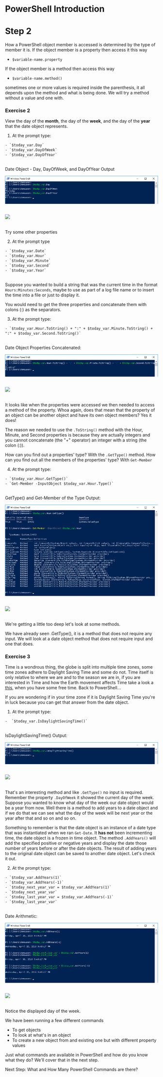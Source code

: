 # PowerShell Introduction

# Step 2

How a PowerShell object member is accessed is determined by the type of member it is.  If the object member is a property then access it this way

  - `$variable-name.property`

If the object member is a method then access this way

  - `$variable-name.method()`

  sometimes one or more values is required inside the parenthesis, it all depends upon the method and what is being done.  We will  try a method without a value and one with.

### Exercise 2

View the day of the **month**, the day of the **week**, and the day of the **year**  that the date object represents.

  1. At the prompt type:

    - `$today_var.Day`
    - `$today_var.DayOfWeek`
    - `$today_var.DayOfYear`

  </br>Date Object - Day, DayOfWeek, and DayOfYear Output

  ![](assets/images/image-06.jpg)<br/><br/>

  ![](/posts/files/dne-dcip-introduction-to-powershell-v01/assets/images/image-06.jpg)<br/><br/>

  Try some other properties

  2. At the prompt type

    - `$today_var.Date`
    - `$today_var.Hour`
    - `$today_var.Minute`
    - `$today_var.Second`
    - `$today_var.Year`

  </br>Suppose you wanted to build a string that was the current time in the format `Hours:Minutes:Seconds`, maybe to use as part of a log file name or to insert the time into a file or just to display it.

  You would need to get the three properties and concatenate them with colons (:) as the separators.

  3. At the prompt type:

    - `$today_var.Hour.ToString() + ":" + $today_var.Minute.ToString() + ":" + $today_var.Second.ToString()`

  </br>Date Object Properties Concatenated:

  ![](assets/images/image-07.jpg)<br/><br/>

  ![](/posts/files/dne-dcip-introduction-to-powershell-v01/assets/images/image-07.jpg)<br/><br/>

  It looks like when the properties were accessed we then needed to access a method of the property. Whoa again, does that mean that the property of an object can be another object and have its own object members? Yes it does!

  The reason we needed to use the `.ToString()` method with the Hour, Minute, and Second properties is because they are actually integers and you cannot concatenate (the "+" operator) an integer with a string (the colon (:)).

  How can you find out a properties' type? With the `.GetType()` method. How can you find out all the members of the properties' type? With `Get-Member`

  4. At the prompt type:

    - `$today_var.Hour.GetType()`
    - `Get-Member -InputObject $today_var.Hour.Type()`

  </br>GetType() and Get-Member of the Type Output:

  ![](assets/images/image-08.jpg)<br/><br/>

  ![](/posts/files/dne-dcip-introduction-to-powershell-v01/assets/images/image-08.jpg)<br/><br/>


  We're getting a little too deep let's look at some methods.

  We have already seen .GetType(), it is a method that does not require any input. We will look at a date object method that does not require input and one that does.

### Exercise 3

Time is a wondrous thing, the globe is split into multiple time zones, some time zones adhere to Daylight Saving Time and some do not. Time itself is only relative to where we are and to the season we are in, if you are interested in Time and how the Earth movement affects Time take a look a [this](https://www.youtube.com/watch?v=IJhgZBn-LHg), when you have some free time. Back to PowerShell...

If you are wondering if in your time zone if it is Daylight Saving Time you're in luck because you can get that answer from the date object.

  1. At the prompt type:

    -  `$today_var.IsDaylightSavingTime()`

  </br>IsDaylightSavingTime() Output:

  ![](assets/images/image-09.jpg)<br/><br/>

  ![](/posts/files/dne-dcip-introduction-to-powershell-v01/assets/images/image-09.jpg)<br/><br/>

  That's an interesting method and like `.GetType()` no input is required. Remember the property `.DayOfWeek` it showed the current day of the week. Suppose you wanted to know what day of the week our date object would be a year from now. Well there is a method to add years to a date object and if we do that we can see what the day of the week will be next year or the year after that and so on and so on.

  Something to remember is that the date object is an instance of a date type that was instantiated when we ran `Get-Date`. It **has not** been incrementing time, the date object is a frozen in time object. The method `.AddYears()` will add the specified positive or negative years and display the date those number of years before or after the date objects. The result of adding years to the original date object can be saved to another date object. Let's check it out.

  2. At the prompt type:

    - `$today_var.AddYears(1)`
    - `$today_var.AddYears(-1)`
    - `$today_next_year_var = $today_var.AddYears(1)`
    - `$today_next_year_var`
    - `$today_last_year_var = $today_var.AddYears(-1)`
    - `$today_last_year_var`

  </br>Date Arithmetic:

  ![](assets/images/image-10.jpg)<br/><br/>

  ![](/posts/files/dne-dcip-introduction-to-powershell-v01/assets/images/image-10.jpg)<br/><br/>

  Notice the displayed day of the week.

We have been running a few different commands
  - To get objects
  - To look at what's in an object
  - To create a new object from and existing one but with different property values

Just what commands are available in PowerShell and how do you know what they do? We'll cover that in the next step.

Next Step: What and How Many PowerShell Commands are there?
